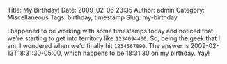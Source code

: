 Title: My Birthday!
Date: 2009-02-06 23:35
Author: admin
Category: Miscellaneous
Tags: birthday, timestamp
Slug: my-birthday

I happened to be working with some timestamps today and noticed that
we're starting to get into territory like `1234094400`. So, being the
geek that I am, I wondered when we'd finally hit `1234567890`. The
answer is 2009-02-13T18:31:30-05:00, which happens to be 18:31:30 on my
birthday. Yay!
